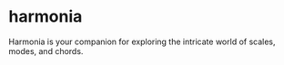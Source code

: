 # harmonia
Harmonia is your companion for exploring the intricate world of scales, modes, and chords.
